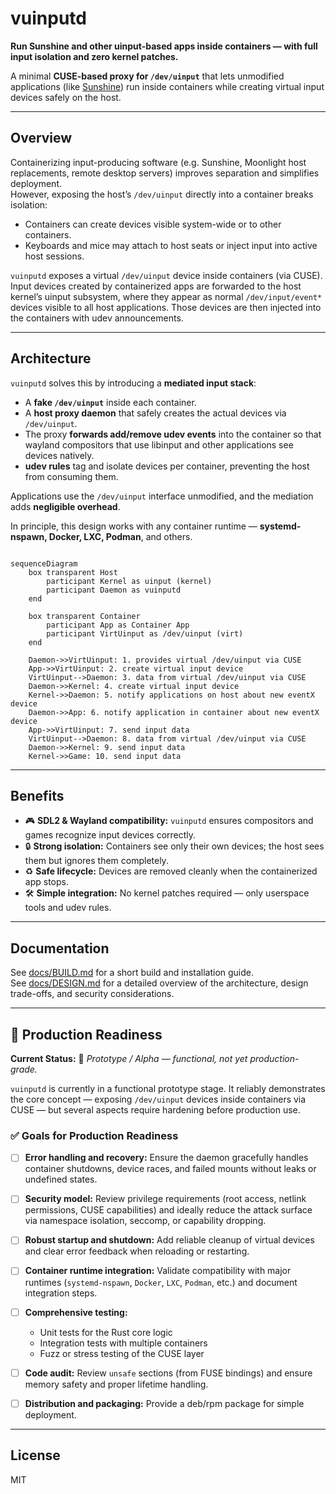 # vuinputd

**Run Sunshine and other uinput-based apps inside containers — with full input isolation and zero kernel patches.**

A minimal **CUSE-based proxy for `/dev/uinput`** that lets unmodified applications (like [Sunshine](https://github.com/LizardByte/Sunshine)) run inside containers while creating virtual input devices safely on the host.

---

## Overview

Containerizing input-producing software (e.g. Sunshine, Moonlight host replacements, remote desktop servers) improves separation and simplifies deployment.  
However, exposing the host’s `/dev/uinput` directly into a container breaks isolation:

* Containers can create devices visible system-wide or to other containers.  
* Keyboards and mice may attach to host seats or inject input into active host sessions.  

`vuinputd` exposes a virtual `/dev/uinput` device inside containers (via CUSE).
Input devices created by containerized apps are forwarded to the host kernel’s uinput subsystem, where they appear as normal `/dev/input/event*` devices visible to all host applications. Those devices are then injected into the containers with udev announcements.

---

## Architecture

`vuinputd` solves this by introducing a **mediated input stack**:

* A **fake `/dev/uinput`** inside each container.  
* A **host proxy daemon** that safely creates the actual devices via `/dev/uinput`.  
* The proxy **forwards add/remove udev events** into the container so that wayland compositors that use libinput and other applications see devices natively.  
* **udev rules** tag and isolate devices per container, preventing the host from consuming them.

Applications use the `/dev/uinput` interface unmodified, and the mediation adds **negligible overhead**.

In principle, this design works with any container runtime — **systemd-nspawn, Docker, LXC, Podman**, and others.

```mermaid

sequenceDiagram
    box transparent Host
        participant Kernel as uinput (kernel)
        participant Daemon as vuinputd
    end

    box transparent Container
        participant App as Container App
        participant VirtUinput as /dev/uinput (virt)
    end

    Daemon->>VirtUinput: 1. provides virtual /dev/uinput via CUSE
    App->>VirtUinput: 2. create virtual input device
    VirtUinput-->Daemon: 3. data from virtual /dev/uinput via CUSE
    Daemon->>Kernel: 4. create virtual input device
    Kernel->>Daemon: 5. notify applications on host about new eventX device
    Daemon->>App: 6. notify application in container about new eventX device
    App->>VirtUinput: 7. send input data
    VirtUinput-->Daemon: 8. data from virtual /dev/uinput via CUSE
    Daemon->>Kernel: 9. send input data
    Kernel->>Game: 10. send input data
```


---

## Benefits

* 🎮 **SDL2 & Wayland compatibility:** `vuinputd` ensures compositors and games recognize input devices correctly.  
* 🔒 **Strong isolation:** Containers see only their own devices; the host sees them but ignores them completely.  
* ♻️ **Safe lifecycle:** Devices are removed cleanly when the containerized app stops.  
* 🛠️ **Simple integration:** No kernel patches required — only userspace tools and udev rules.

---

## Documentation

See [docs/BUILD.md](docs/BUILD.md) for a short build and installation guide.  
See [docs/DESIGN.md](docs/DESIGN.md) for a detailed overview of the architecture, design trade-offs, and security considerations.

---

## 🧩 Production Readiness

**Current Status:** 🚧 *Prototype / Alpha — functional, not yet production-grade.*

`vuinputd` is currently in a functional prototype stage.
It reliably demonstrates the core concept — exposing `/dev/uinput` devices inside containers via CUSE — but several aspects require hardening before production use. 

### ✅ Goals for Production Readiness

* [ ] **Error handling and recovery:**
  Ensure the daemon gracefully handles container shutdowns, device races, and failed mounts without leaks or undefined states.

* [ ] **Security model:**
  Review privilege requirements (root access, netlink permissions, CUSE capabilities) and ideally reduce the attack surface via namespace isolation, seccomp, or capability dropping.

* [ ] **Robust startup and shutdown:**
  Add reliable cleanup of virtual devices and clear error feedback when reloading or restarting.

* [ ] **Container runtime integration:**
  Validate compatibility with major runtimes (`systemd-nspawn`, `Docker`, `LXC`, `Podman`, etc.) and document integration steps.

* [ ] **Comprehensive testing:**

  * Unit tests for the Rust core logic
  * Integration tests with multiple containers
  * Fuzz or stress testing of the CUSE layer

* [ ] **Code audit:**
  Review `unsafe` sections (from FUSE bindings) and ensure memory safety and proper lifetime handling.

* [ ] **Distribution and packaging:**
  Provide a deb/rpm package for simple deployment.

---


## License

MIT
